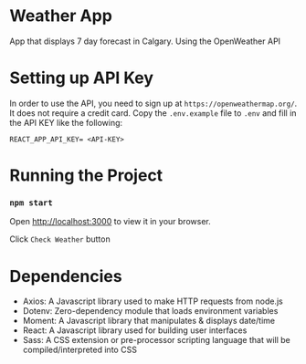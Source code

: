 # Weather App

App that displays 7 day forecast in Calgary. Using the OpenWeather API

# Setting up API Key 

In order to use the API, you need to sign up at `https://openweathermap.org/`. It does not require a credit card. 
Copy the `.env.example` file to `.env` and fill in the API KEY like the following:

```
REACT_APP_API_KEY= <API-KEY>
```

# Running the Project

### `npm start`

Open [http://localhost:3000](http://localhost:3000) to view it in your browser.

Click `Check Weather` button

# Dependencies

 - Axios: A Javascript library used to make HTTP requests from node.js
 - Dotenv: Zero-dependency module that loads environment variables
 - Moment: A Javascript library that manipulates & displays date/time
 - React: A Javascript library used for building user interfaces
 - Sass: A CSS extension or pre-processor scripting language that will be compiled/interpreted into CSS